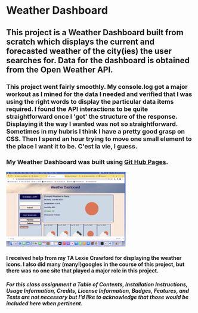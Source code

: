 # Weather Dashboard

## This project is a Weather Dashboard built from scratch which displays the current and forecasted weather of the city(ies) the user searches for. Data for the dashboard is obtained from the Open Weather API.

### This project went fairly smoothly. My console.log got a major workout as I mined for the data I needed and verified that I was using the right words to display the particular data items required. I found the API interactions to be quite straightforward once I 'got' the structure of the response. Displaying it the way I wanted was not so straightforward. Sometimes in my hubris I think I have a pretty good grasp on CSS. Then I spend an hour trying to move one small element to the place I want it to be. C'est la vie, I guess.

### My Weather Dashboard was built using [Git Hub Pages](https://mcamy2001.github.io/Weather-Dashboard/).

![Screenshot](./assets/images/Screen%20Shot%202022-06-09%20at%2011.04.18%20AM%20Small.jpeg)

#### I received help from my TA Lexie Crawford for displaying the weather icons. I also did many (many!)googles in the course of this project, but there was no one site that played a major role in this project.

##### For this class assignment a Table of Contents, Installation Instructions, Usage Information, Credits, License Information, Badges, Features, and Tests are not necessary but I'd like to acknowledge that those would be included here when pertinent.